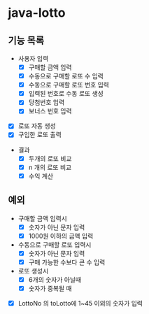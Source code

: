 # java-lotto

## 기능 목록
- 사용자 입력
    - [x] 구매할 금액 입력
    - [x] 수동으로 구매할 로또 수 입력
    - [x] 수동으로 구매할 로또 번호 입력
    - [x] 입력된 번호로 수동 로또 생성
    - [x] 당첨번호 입력
    - [x] 보너스 번호 입력
- [x] 로또 자동 생성
- [x] 구입한 로또 출력
- 결과
    - [x] 두개의 로또 비교
    - [x] n 개의 로또 비교
    - [x] 수익 계산
    
## 예외
- 구매할 금액 입력시
    - [x] 숫자가 아닌 문자 입력
    - [x] 1000원 이하의 금액 입력

- 수동으로 구매할 로또 입력시
  - [x] 숫자가 아닌 문자 입력
  - [x] 구매 가능한 수보다 큰 수 입력

- 로또 생성시
  - [x] 6개의 숫자가 아닐때
  - [x] 숫자가 중복될 때
- [x] LottoNo 의 toLotto에 1~45 이외의 숫자가 입력